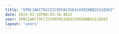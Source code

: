 ```yaml
---
title: "SP0C1AKCT9CCZJC95FA53SE41X99ZABB2S11Q56Z"
date: 2024-02-19T08:43:16.462Z
user: SP0C1AKCT9CCZJC95FA53SE41X99ZABB2S11Q56Z
layout: "users"
---
```

    